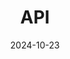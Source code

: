 ---
# 这是文章的标题
title: API
order: 10
# 设置写作时间
date: 2024-10-23
# 一个页面可以有多个分类
category:
  - 开发文档
  - 地图
# 一个页面可以有多个标签
index: false
---